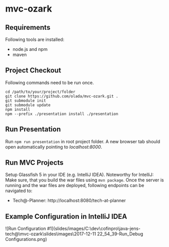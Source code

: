 # mvc-ozark

## Requirements
Following tools are installed:
* node.js and npm
* maven

## Project Checkout
Following commands need to be run once.
```
cd /path/to/your/project/folder
git clone https://github.com/olada/mvc-ozark.git .
git submodule init
git submodule update
npm install
npm --prefix ./presentation install ./presentation
```
## Run Presentation
Run `npm run presentation` in root project folder. 
A new browser tab should open automatically pointing to _localhost:8000_.

## Run MVC Projects
Setup Glassfish 5 in your IDE (e.g. IntelliJ IDEA).
Noteworthy for IntelliJ: Make sure, that you build the war files using `mvn package`.
Once the server is running and the war files are deployed, following endpoints can be navigated to:
* Tech@-Planner: http://localhost:8080/tech-at-planner

## Example Configuration in IntelliJ IDEA
![Run Configuration #1](slides/images/C:\dev\cofinpro\java-jens-tech@\mvc-ozark\slides\images\2017-12-11 22_54_39-Run_Debug Configurations.png)
